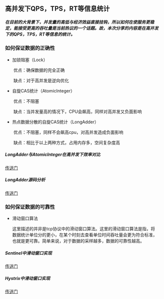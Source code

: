 ## 高并发下QPS，TPS，RT等信息统计

##### 在目前的大背景下，并发量的高低与经济效益直接挂钩，所以如何在使服务更稳定，能接受更高的吞吐量是当前热议的一个话题。故，本次分享的内容是在高并发下的QPS，TPS，RT等信息的统计。



### 如何保证数据的正确性

- 加锁阻塞（Lock）

  ​	优点：确保数据的完全正确

  ​	缺点：对于高并发是逆向优化

- 自旋CAS统计（AtomicInteger）

  ​	优点：不阻塞

  ​	缺点：当并发量高的情况下，CPU会飙高，同样对高并发又负面影响

- 热点数据分散的自旋CAS统计（LongAdder）

  ​	优点：不阻塞，同样不会飙高cpu，对高并发造成负面影响

  ​	缺点：相比于以上两种方式，占用内存多，空间复杂度高

##### LongAdder与AtomicInteger在高并发下效率对比

[传送门]([https://github.com/Never12581/study-demo/blob/master/md/吞吐量统计策略/LongAdder与AtomicLong速度对比.md])

##### LongAdder源码分析

[传送门]([https://github.com/Never12581/study-demo/blob/master/md/吞吐量统计策略/LongAdder源码分析.md])

### 如何保证数据的可靠性

- 滑动窗口算法

  ​	这里描述的并非是tcp协议中的滑动窗口算法。这里的滑动窗口算法是指，将数据统计单位分的更小，在某个时刻去查看单位时间吞吐量会更为符合标准，也就是更可靠。简单来说，对于数据的采样越多，数据的可靠性越高。

##### Sentinel中滑动窗口实现
[传送门](https://github.com/Never12581/study-demo/blob/master/md/吞吐量统计策略/sentinel中滑动窗口的实现.md)

##### Hystrix中滑动窗口实现
[传送门](https://github.com/Never12581/study-demo/blob/master/md/吞吐量统计策略/Hystrix中滑动窗口的实现.md)



